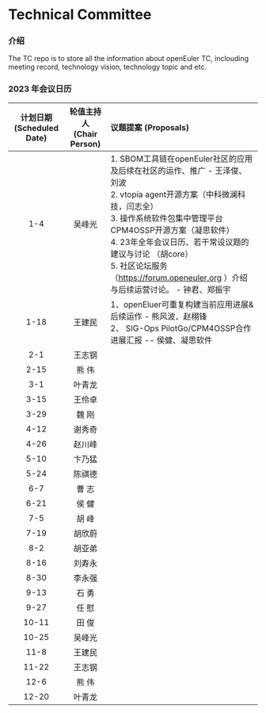 # Technical Committee

### 介绍
The TC repo is to store all the information about openEuler TC, inclouding meeting record, technology vision, technology topic and etc.

### 2023 年会议日历

| 计划日期 <br/>(Scheduled Date) | 轮值主持人 <br/>(Chair Person) | 议题提案 (Proposals)|
| :--------: | :----------: | :-------- |
| 1-4  | 吴峰光 | 1. SBOM工具链在openEuler社区的应用及后续在社区的运作、推广 - 王泽俊、刘波<br /> 2. vtopia agent开源方案（中科微澜科技，闫志全）<br />3. 操作系统软件包集中管理平台CPM4OSSP开源方案（凝思软件）<br />4. 23年全年会议日历、若干常设议题的建议与讨论 （胡core）<br />5. 社区论坛服务（https://forum.openeuler.org ）介绍与后续运营讨论。 - 钟君、郑振宇 |
| 1-18 | 王建民 | 1、openEluer可重复构建当前应用进展&后续运作 - 熊风波、赵栩锋<br />2、 SIG-Ops PilotGo/CPM4OSSP合作进展汇报 -- 侯健、凝思软件<br /> |
| 2-1  | 王志钢	 |  |
| 2-15 | 熊 伟	 |  |
| 3-1  | 叶青龙	 |  |
| 3-15  | 王伶卓	 |  |
| 3-29  | 魏 刚	 |  |
| 4-12  | 谢秀奇	 |  |
| 4-26  | 赵川峰 |  |
| 5-10  | 卞乃猛 |  |
| 5-24  | 陈祺德 |  |
| 6-7  | 曹 志   |  |
| 6-21  | 侯 健 |  |
| 7-5  | 胡  峰 |  |
| 7-19  | 胡欣蔚 |  |
| 8-2  | 胡亚弟 |  |
| 8-16  | 刘寿永 |  |
| 8-30  | 李永强 |  |
| 9-13  | 石  勇 |  |
| 9-27  | 任  慰 |  |
| 10-11  | 田  俊 |  |
| 10-25  | 吴峰光 |  |
| 11-8  | 王建民 |  |
| 11-22  | 王志钢 |  |
| 12-6  | 熊  伟 |  |
| 12-20  | 叶青龙 |  |
